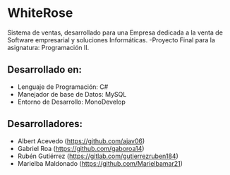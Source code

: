 # WhiteRose
Sistema de ventas, desarrollado para una Empresa dedicada a la venta de Software empresarial y soluciones
Informáticas. -Proyecto Final para la asignatura: Programación II.

## Desarrollado en:
* Lenguaje de Programación: C#
* Manejador de base de Datos: MySQL
* Entorno de Desarrollo: MonoDevelop

## Desarrolladores:
* Albert Acevedo (https://github.com/ajav06)
* Gabriel Roa (https://github.com/gaboroa14)
* Rubén Gutiérrez (https://gitlab.com/gutierrezruben184)
* Marielba Maldonado (https://github.com/Marielbamar21)

